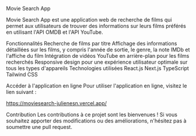 Movie Search App

Movie Search App est une application web de recherche de films qui permet aux utilisateurs de trouver des informations sur leurs films préférés en utilisant l'API OMDB et l'API YouTube.

Fonctionnalités
Recherche de films par titre
Affichage des informations détaillées sur les films, y compris l'année de sortie, le genre, la note IMDb et l'affiche du film
Intégration de vidéos YouTube en arrière-plan pour les films recherchés
Responsive design pour une expérience utilisateur optimale sur tous les types d'appareils
Technologies utilisées
React.js
Next.js
TypeScript
Tailwind CSS

Accéder à l'application en ligne
Pour utiliser l'application en ligne, visitez le lien suivant :

https://moviesearch-julienesn.vercel.app/

Contribution
Les contributions à ce projet sont les bienvenues ! Si vous souhaitez apporter des modifications ou des améliorations, n'hésitez pas à soumettre une pull request.
